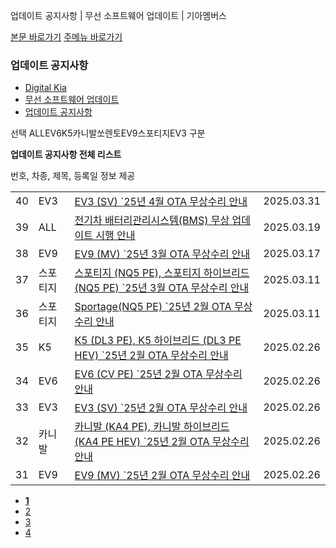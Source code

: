 업데이트 공지사항 | 무선 소프트웨어 업데이트 | 기아멤버스










 



[본문 바로가기](#content)
[주메뉴 바로가기](#gnb)

### 업데이트 공지사항

* [Digital Kia](https://members.kia.com/kr/view/qdks/vik/qdks_vik.do)
* [무선 소프트웨어 업데이트](https://members.kia.com/kr/view/qben/wsup/wireless_software_update_info.do)
* [업데이트 공지사항](https://members.kia.com/kr/view/qben/wsup/wireless_software_update_notice.do)

선택
ALLEV6K5카니발쏘렌토EV9스포티지EV3
구분

**업데이트 공지사항 전체 리스트**

번호, 차종, 제목, 등록일 정보 제공






|  |  |  |  |
| --- | --- | --- | --- |
| 40 | EV3 | [EV3 (SV) `25년 4월 OTA 무상수리 안내](javascript:ViewDetail('33122','N');) | 2025.03.31 |
| 39 | ALL | [전기차 배터리관리시스템(BMS) 무상 업데이트 시행 안내](javascript:ViewDetail('33182','N');) | 2025.03.19 |
| 38 | EV9 | [EV9 (MV) `25년 3월 OTA 무상수리 안내](javascript:ViewDetail('33022','N');) | 2025.03.17 |
| 37 | 스포티지 | [스포티지 (NQ5 PE), 스포티지 하이브리드 (NQ5 PE) `25년 3월 OTA 무상수리 안내](javascript:ViewDetail('33002','N');) | 2025.03.11 |
| 36 | 스포티지 | [Sportage(NQ5 PE) `25년 2월 OTA 무상수리 안내](javascript:ViewDetail('32983','N');) | 2025.03.11 |
| 35 | K5 | [K5 (DL3 PE), K5 하이브리드 (DL3 PE HEV) `25년 2월 OTA 무상수리 안내](javascript:ViewDetail('32883','N');) | 2025.02.26 |
| 34 | EV6 | [EV6 (CV PE) `25년 2월 OTA 무상수리 안내](javascript:ViewDetail('32882','N');) | 2025.02.26 |
| 33 | EV3 | [EV3 (SV) `25년 2월 OTA 무상수리 안내](javascript:ViewDetail('32863','N');) | 2025.02.26 |
| 32 | 카니발 | [카니발 (KA4 PE), 카니발 하이브리드 (KA4 PE HEV) `25년 2월 OTA 무상수리 안내](javascript:ViewDetail('32822','N');) | 2025.02.26 |
| 31 | EV9 | [EV9 (MV) `25년 2월 OTA 무상수리 안내](javascript:ViewDetail('32702','N');) | 2025.02.26 |

* **[1](javascript:void() "현재페이지")**
* [2](javascript:goPage_comm(2))
* [3](javascript:goPage_comm(3))
* [4](javascript:goPage_comm(4))